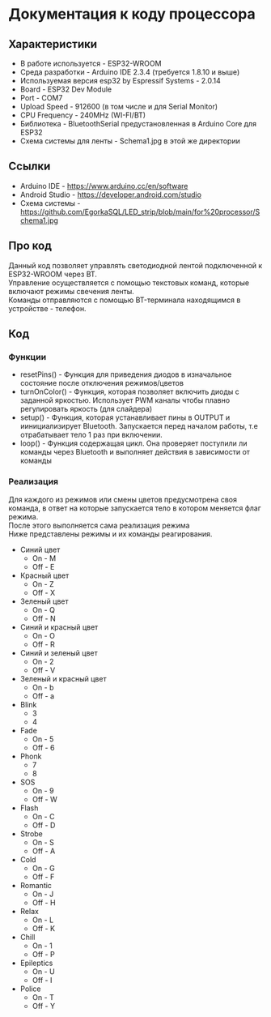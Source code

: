 # Документация к коду процессора

## Характеристики ##

+ В работе используется - ESP32-WROOM
+ Среда разработки - Arduino IDE 2.3.4 (требуется 1.8.10 и выше)
+ Используемая версия esp32 by Espressif Systems - 2.0.14
+ Board - ESP32 Dev Module
+ Port - COM7
+ Upload Speed - 912600 (в том числе и для Serial Monitor)
+ CPU Frequency - 240MHz (WI-FI/BT)
+ Библиотека - BluetoothSerial предустановленная в Arduino Core для ESP32
+ Схема системы для ленты - Schema1.jpg в этой же директории

## Ссылки ##

+ Arduino IDE - https://www.arduino.cc/en/software
+ Android Studio - https://developer.android.com/studio
+ Схема системы - https://github.com/EgorkaSQL/LED_strip/blob/main/for%20processor/Schema1.jpg

## Про код ##

Данный код позволяет управлять светодиодной лентой подключенной к ESP32-WROOM через BT. \
Управление осуществляется с помощью текстовых команд, которые включают режимы свечения ленты.\
Команды отправляются с помощью BT-терминала находящимся в устройстве - телефон.

## Код ##

### Функции ###

+ resetPins() - Функция для приведения диодов в изначальное состояние после отключения режимов/цветов
+ turnOnColor() - Функция, которая позволяет включить диоды с заданной яркостью. Использует PWM каналы чтобы плавно регулировать яркость (для слайдера)
+ setup() - Функция, которая устанавливает пины в OUTPUT и иинициализирует Bluetooth. Запускается перед началом работы, т.е отрабатывает тело 1 раз при включении.
+ loop() - Функция содержащая цикл. Она проверяет поступили ли команды через Bluetooth и выполняет действия в зависимости от команды

### Реализация ###

Для каждого из режимов или смены цветов предусмотрена своя команда, в ответ на которые запускается тело в котором меняется флаг режима.\
После этого выполняется сама реализация режима\
Ниже представлены режимы и их команды реагирования.

+ Синий цвет
  + On - M
  + Off - E
+ Красный цвет
  + On - Z
  + Off - X
+ Зеленый цвет
  + On - Q
  + Off - N
+ Синий и красный цвет
  + On - O
  + Off - R
+ Синий и зеленый цвет
  + On - 2
  + Off - V
+ Зеленый и красный цвет
  + On - b
  + Off - a
+ Blink
  + 3
  + 4
+ Fade
  + On - 5
  + Off - 6
+ Phonk
  + 7
  + 8
+ SOS
  + On - 9
  + Off - W
+ Flash
  + On - C
  + Off - D
+ Strobe
  + On - S
  + Off - A
+ Cold
  + On - G
  + Off - F
+ Romantic
  + On - J
  + Off - H
+ Relax
  + On - L
  + Off - K
+ Chill
  + On - 1
  + Off - P
+ Epileptics
  + On - U
  + Off - I
+ Police
  + On - T
  + Off - Y
